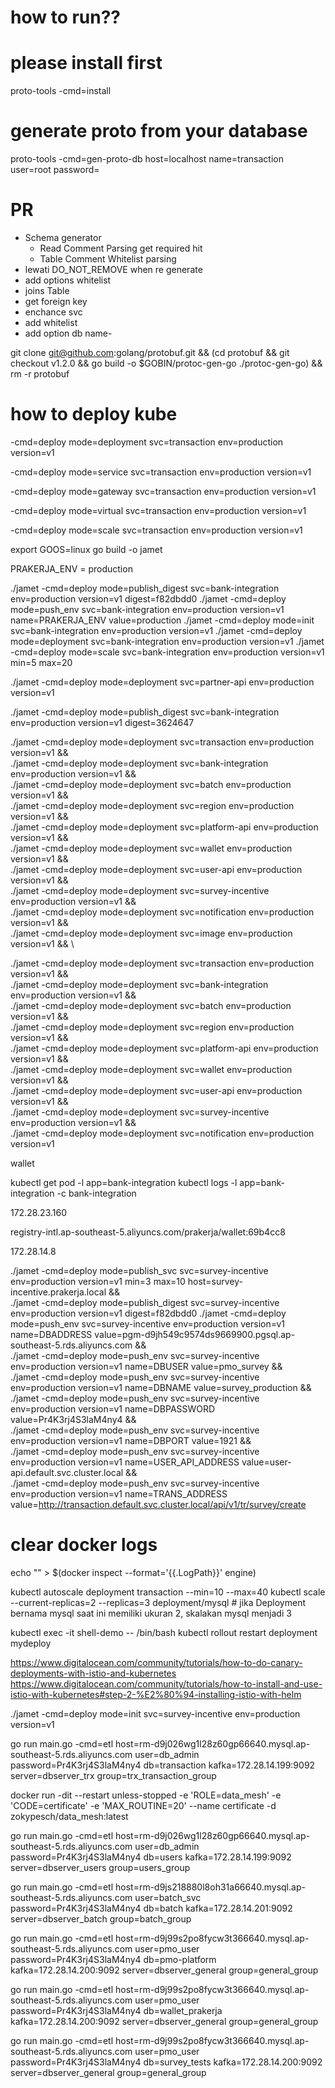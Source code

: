 # how to run??

# please install first
proto-tools -cmd=install
# generate proto from your database
proto-tools -cmd=gen-proto-db host=localhost name=transaction user=root password=

# PR
- Schema generator
    - Read Comment
        Parsing get required hit
    - Table Comment
        Whitelist parsing
- lewati DO_NOT_REMOVE when re generate
- add options whitelist
- joins Table
- get foreign key
- enchance svc
- add whitelist
- add option db name- 

git clone git@github.com:golang/protobuf.git && (cd protobuf && git checkout v1.2.0 && go build -o $GOBIN/protoc-gen-go ./protoc-gen-go) && rm -r protobuf

# how to deploy kube
-cmd=deploy mode=deployment svc=transaction env=production version=v1

-cmd=deploy mode=service svc=transaction env=production version=v1

-cmd=deploy mode=gateway svc=transaction env=production version=v1

-cmd=deploy mode=virtual svc=transaction env=production version=v1

-cmd=deploy mode=scale svc=transaction env=production version=v1

export GOOS=linux
go build -o jamet

PRAKERJA_ENV = production

./jamet -cmd=deploy mode=publish_digest svc=bank-integration env=production version=v1 digest=f82dbdd0
./jamet -cmd=deploy mode=push_env svc=bank-integration env=production version=v1 name=PRAKERJA_ENV value=production
./jamet -cmd=deploy mode=init svc=bank-integration env=production version=v1
./jamet -cmd=deploy mode=deployment svc=bank-integration env=production version=v1
./jamet -cmd=deploy mode=scale svc=bank-integration env=production version=v1 min=5 max=20

./jamet -cmd=deploy mode=deployment svc=partner-api env=production version=v1

./jamet -cmd=deploy mode=publish_digest svc=bank-integration env=production version=v1 digest=3624647

./jamet -cmd=deploy mode=deployment svc=transaction env=production version=v1 && \
./jamet -cmd=deploy mode=deployment svc=bank-integration env=production version=v1 && \
./jamet -cmd=deploy mode=deployment svc=batch env=production version=v1 && \
./jamet -cmd=deploy mode=deployment svc=region env=production version=v1 && \
./jamet -cmd=deploy mode=deployment svc=platform-api env=production version=v1 && \
./jamet -cmd=deploy mode=deployment svc=wallet env=production version=v1 && \
./jamet -cmd=deploy mode=deployment svc=user-api env=production version=v1 && \
./jamet -cmd=deploy mode=deployment svc=survey-incentive env=production version=v1 && \
./jamet -cmd=deploy mode=deployment svc=notification env=production version=v1 && \
./jamet -cmd=deploy mode=deployment svc=image env=production version=v1 && \

	
./jamet -cmd=deploy mode=deployment svc=transaction env=production version=v1 && \
./jamet -cmd=deploy mode=deployment svc=bank-integration env=production version=v1 && \
./jamet -cmd=deploy mode=deployment svc=batch env=production version=v1 && \
./jamet -cmd=deploy mode=deployment svc=region env=production version=v1 && \
./jamet -cmd=deploy mode=deployment svc=platform-api env=production version=v1 && \
./jamet -cmd=deploy mode=deployment svc=wallet env=production version=v1 && \
./jamet -cmd=deploy mode=deployment svc=user-api env=production version=v1 && \
./jamet -cmd=deploy mode=deployment svc=survey-incentive env=production version=v1 && \
./jamet -cmd=deploy mode=deployment svc=notification env=production version=v1 
	
	
	
	
wallet	


kubectl get pod -l app=bank-integration
kubectl logs -l app=bank-integration -c bank-integration

172.28.23.160

registry-intl.ap-southeast-5.aliyuncs.com/prakerja/wallet:69b4cc8

172.28.14.8

./jamet -cmd=deploy mode=publish_svc svc=survey-incentive env=production version=v1 min=3 max=10 host=survey-incentive.prakerja.local && \
./jamet -cmd=deploy mode=publish_digest svc=survey-incentive env=production version=v1 digest=f82dbdd0
./jamet -cmd=deploy mode=push_env svc=survey-incentive env=production version=v1 name=DBADDRESS value=pgm-d9jh549c9574ds9669900.pgsql.ap-southeast-5.rds.aliyuncs.com && \
./jamet -cmd=deploy mode=push_env svc=survey-incentive env=production version=v1 name=DBUSER value=pmo_survey && \
./jamet -cmd=deploy mode=push_env svc=survey-incentive env=production version=v1 name=DBNAME value=survey_production && \
./jamet -cmd=deploy mode=push_env svc=survey-incentive env=production version=v1 name=DBPASSWORD value=Pr4K3rj4S3laM4ny4 && \
./jamet -cmd=deploy mode=push_env svc=survey-incentive env=production version=v1 name=DBPORT value=1921 && \
./jamet -cmd=deploy mode=push_env svc=survey-incentive env=production version=v1 name=USER_API_ADDRESS value=user-api.default.svc.cluster.local && \
./jamet -cmd=deploy mode=push_env svc=survey-incentive env=production version=v1 name=TRANS_ADDRESS value=http://transaction.default.svc.cluster.local/api/v1/tr/survey/create

# clear docker logs 
echo "" > $(docker inspect --format='{{.LogPath}}' engine)

kubectl autoscale deployment transaction --min=10 --max=40
kubectl scale --current-replicas=2 --replicas=3 deployment/mysql  # jika Deployment bernama mysql saat ini memiliki ukuran 2, skalakan mysql menjadi 3

kubectl exec -it shell-demo -- /bin/bash
kubectl rollout restart deployment mydeploy

https://www.digitalocean.com/community/tutorials/how-to-do-canary-deployments-with-istio-and-kubernetes
https://www.digitalocean.com/community/tutorials/how-to-install-and-use-istio-with-kubernetes#step-2-%E2%80%94-installing-istio-with-helm

./jamet -cmd=deploy mode=init svc=survey-incentive env=production version=v1

go run main.go -cmd=etl host=rm-d9j026wg1l28z60gp66640.mysql.ap-southeast-5.rds.aliyuncs.com user=db_admin password=Pr4K3rj4S3laM4ny4 db=transaction kafka=172.28.14.199:9092 server=dbserver_trx group=trx_transaction_group

docker run  -dit --restart unless-stopped -e 'ROLE=data_mesh' -e 'CODE=certificate' -e 'MAX_ROUTINE=20' --name certificate  -d zokypesch/data_mesh:latest

go run main.go -cmd=etl host=rm-d9j026wg1l28z60gp66640.mysql.ap-southeast-5.rds.aliyuncs.com user=db_admin password=Pr4K3rj4S3laM4ny4 db=users kafka=172.28.14.199:9092 server=dbserver_users group=users_group

go run main.go -cmd=etl host=rm-d9js218880l8oh31a66640.mysql.ap-southeast-5.rds.aliyuncs.com user=batch_svc password=Pr4K3rj4S3laM4ny4 db=batch kafka=172.28.14.201:9092 server=dbserver_batch group=batch_group

go run main.go -cmd=etl host=rm-d9j99s2po8fycw3t366640.mysql.ap-southeast-5.rds.aliyuncs.com user=pmo_user password=Pr4K3rj4S3laM4ny4 db=pmo-platform kafka=172.28.14.200:9092 server=dbserver_general group=general_group

go run main.go -cmd=etl host=rm-d9j99s2po8fycw3t366640.mysql.ap-southeast-5.rds.aliyuncs.com user=pmo_user password=Pr4K3rj4S3laM4ny4 db=wallet_prakerja kafka=172.28.14.200:9092 server=dbserver_general group=general_group

go run main.go -cmd=etl host=rm-d9j99s2po8fycw3t366640.mysql.ap-southeast-5.rds.aliyuncs.com user=pmo_user password=Pr4K3rj4S3laM4ny4 db=survey_tests kafka=172.28.14.200:9092 server=dbserver_general group=general_group